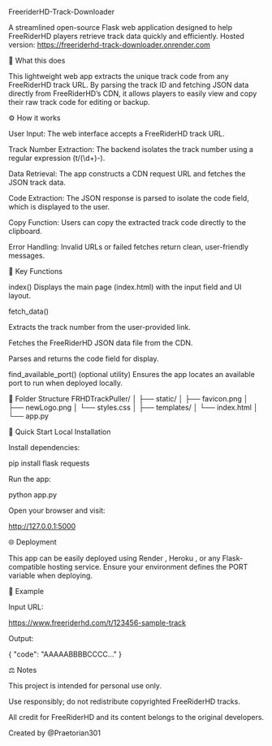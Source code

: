 FreeriderHD-Track-Downloader

A streamlined open-source Flask web application designed to help FreeRiderHD players retrieve track data quickly and efficiently.
Hosted version: https://freeriderhd-track-downloader.onrender.com

🧩 What this does

This lightweight web app extracts the unique track code from any FreeRiderHD track URL.
By parsing the track ID and fetching JSON data directly from FreeRiderHD’s CDN, it allows players to easily view and copy their raw track code for editing or backup.

⚙️ How it works

User Input:
The web interface accepts a FreeRiderHD track URL.

Track Number Extraction:
The backend isolates the track number using a regular expression (t/(\d+)-).

Data Retrieval:
The app constructs a CDN request URL and fetches the JSON track data.

Code Extraction:
The JSON response is parsed to isolate the code field, which is displayed to the user.

Copy Function:
Users can copy the extracted track code directly to the clipboard.

Error Handling:
Invalid URLs or failed fetches return clean, user-friendly messages.

🧠 Key Functions

index()
Displays the main page (index.html) with the input field and UI layout.

fetch_data()

Extracts the track number from the user-provided link.

Fetches the FreeRiderHD JSON data file from the CDN.

Parses and returns the code field for display.

find_available_port() (optional utility)
Ensures the app locates an available port to run when deployed locally.

🧰 Folder Structure
FRHDTrackPuller/
│
├── static/
│   ├── favicon.png
│   ├── newLogo.png
│   └── styles.css
│
├── templates/
│   └── index.html
│
└── app.py

🚀 Quick Start
Local Installation

Install dependencies:

pip install flask requests


Run the app:

python app.py


Open your browser and visit:

http://127.0.0.1:5000

🌐 Deployment

This app can be easily deployed using Render
, Heroku
, or any Flask-compatible hosting service.
Ensure your environment defines the PORT variable when deploying.

🧾 Example

Input URL:

https://www.freeriderhd.com/t/123456-sample-track


Output:

{ "code": "AAAAABBBBCCCC..." }

⚖️ Notes

This project is intended for personal use only.

Use responsibly; do not redistribute copyrighted FreeRiderHD tracks.

All credit for FreeRiderHD and its content belongs to the original developers.

Created by @Praetorian301
